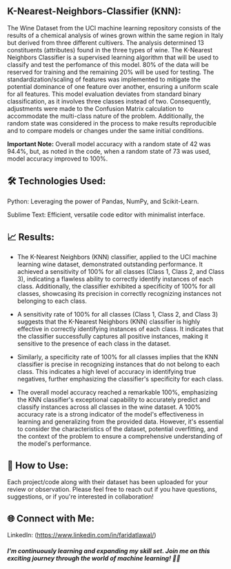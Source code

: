 ## K-Nearest-Neighbors-Classifier (KNN):

The Wine Dataset from the UCI machine learning repository consists of the results of a chemical analysis of wines grown within the same region in Italy but derived from three different cultivers. The analysis determined 13 constituents (attributes) found in the three types of wine. The K-Nearest Neighbors Classifier is a supervised learning algorithm that will be used to classify and test the perfomance of this model. 80% of the data will be reserved for training and the remaining 20% will be used for testing. The standardization/scaling of features was implemented to mitigate the potential dominance of one feature over another, ensuring a uniform scale for all features. This model evaluation deviates from standard binary classification, as it involves three classes instead of two. Consequently, adjustments were made to the Confusion Matrix calculation to accommodate the multi-class nature of the problem. Additionally, the random state was considered in the process to make results reproducible and to compare models or changes under the same initial conditions.

**Important Note:** Overall model accuracy with a random state of 42 was 94.4%, but, as noted in the code, when a random state of 73 was used, model accuracy improved to 100%.

## 🛠️ Technologies Used:

Python: Leveraging the power of Pandas, NumPy, and Scikit-Learn.

Sublime Text: Efficient, versatile code editor with minimalist interface.

## 📈 Results:

* The K-Nearest Neighbors (KNN) classifier, applied to the UCI machine learning wine dataset, demonstrated outstanding performance. It achieved a sensitivity of 100% for all classes (Class 1, Class 2, and Class 3), indicating a flawless ability to correctly identify instances of each class. Additionally, the classifier exhibited a specificity of 100% for all classes, showcasing its precision in correctly recognizing instances not belonging to each class. 

* A sensitivity rate of 100% for all classes (Class 1, Class 2, and Class 3) suggests that the K-Nearest Neighbors (KNN) classifier is highly effective in correctly identifying instances of each class. It indicates that the classifier successfully captures all positive instances, making it sensitive to the presence of each class in the dataset.

* Similarly, a specificity rate of 100% for all classes implies that the KNN classifier is precise in recognizing instances that do not belong to each class. This indicates a high level of accuracy in identifying true negatives, further emphasizing the classifier's specificity for each class.

* The overall model accuracy reached a remarkable 100%, emphasizing the KNN classifier's exceptional capability to accurately predict and classify instances across all classes in the wine dataset. A 100% accuracy rate is a strong indicator of the model's effectiveness in learning and generalizing from the provided data. However, it's essential to consider the characteristics of the dataset, potential overfitting, and the context of the problem to ensure a comprehensive understanding of the model's performance.

## 🔗 How to Use:

Each project/code along with their dataset has been uploaded for your review or observation. Please feel free to reach out if you have questions, suggestions, or if you're interested in collaboration!

## 🌐 Connect with Me:

LinkedIn: (https://www.linkedin.com/in/faridatlawal/)

##### I'm continuously learning and expanding my skill set. Join me on this exciting journey through the world of machine learning! 🤖✨
